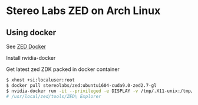 # Stereo Labs ZED on Arch Linux

## Using docker

See [ZED Docker](https://github.com/stereolabs/zed-docker)

Install nvidia-docker

Get latest zed ZDK packed in docker container

``` zsh
$ xhost +si:localuser:root
$ docker pull stereolabs/zed:ubuntu1604-cuda9.0-zed2.7-gl
$ nvidia-docker run -it --privileged -e DISPLAY -v /tmp/.X11-unix:/tmp/.X11-unix stereolabs/zed:ubuntu1604-cuda9.0-zed2.6-gl
# /usr/local/zed/tools/ZED\ Explorer
```
